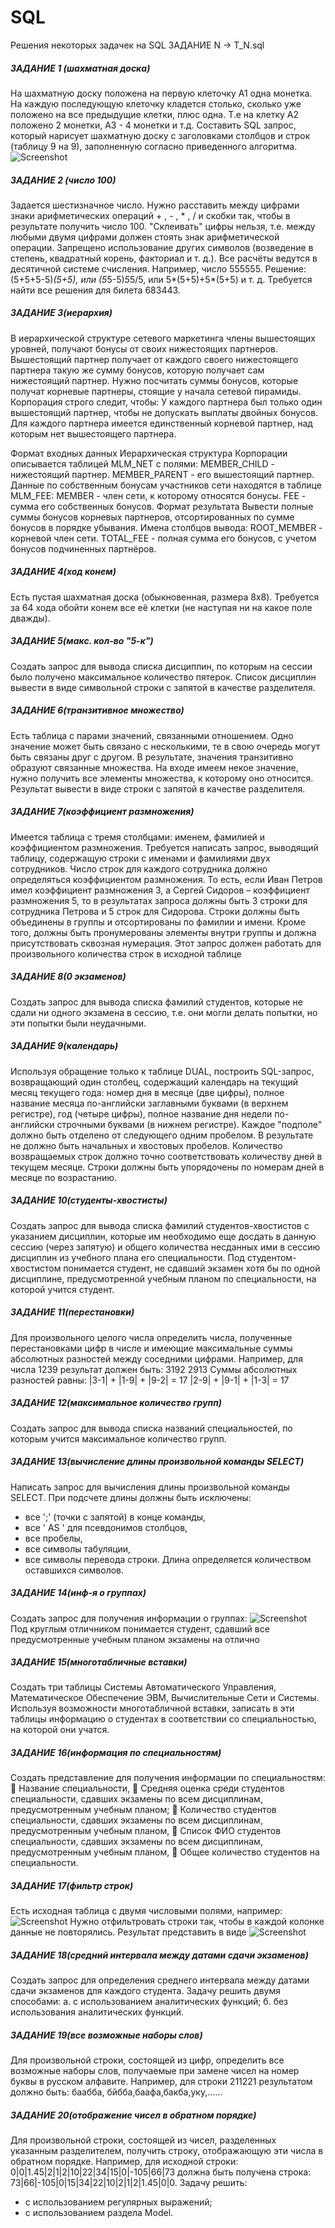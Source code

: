 # SQL
Решения некоторых задачек на SQL
ЗАДАНИЕ N -> T_N.sql

##### ЗАДАНИЕ 1 (шахматная доска)
На шахматную доску положена на первую клеточку А1 одна монетка. На каждую последующую клеточку кладется  столько, сколько уже положено на все предыдущие  клетки, плюс одна. Т.е на клетку А2 положено 2 монетки, А3  - 4 монетки и т.д.  Составить SQL запрос, который нарисует шахматную доску с заголовками столбцов и строк (таблицу 9 на 9),  заполненную согласно приведенного алгоритма. 
![Screenshot](img1.JPG)

##### ЗАДАНИЕ 2 (число 100)
Задается шестизначное число. Нужно расставить между цифрами знаки арифметических операций + , - , * , / и скобки так, чтобы в результате получить число 100. "Склеивать" цифры нельзя, т.е. между любыми двумя цифрами должен стоять знак арифметической операции. Запрещено использование других символов (возведение в степень, квадратный корень, факториал и т. д.). Все расчёты ведутся в десятичной системе счисления. 
Например, число 555555.
Решение: (5+5+5-5)*(5+5), или (5*5-5)*5*5/5,
или
5*(5+5)+5*(5+5) и т. д.
Требуется найти все решения для билета 683443.

##### ЗАДАНИЕ 3(иерархия)
В иерархической структуре сетевого маркетинга члены вышестоящих уровней, получают бонусы от своих нижестоящих партнеров. Вышестоящий партнер получает от каждого своего нижестоящего партнера такую же сумму бонусов, которую получает сам нижестоящий партнер.
Нужно посчитать суммы бонусов, которые получат корневые партнеры, стоящие у начала сетевой пирамиды.
Корпорация строго следит, чтобы: 
У каждого партнера был только один вышестоящий партнер, чтобы не допускать выплаты двойных бонусов.
Для каждого партнера имеется единственный корневой партнер, над которым нет вышестоящего партнера.

Формат входных данных
Иерархическая структура Корпорации описывается таблицей   MLM_NET с полями: 
MEMBER_CHILD - нижестоящий партнер.
MEMBER_PARENT - его вышестоящий партнер.
Данные по собственным бонусам участников сети находятся в таблице MLM_FEE: 
MEMBER - член сети, к которому относятся бонусы.
FEE - сумма его собственных бонусов.
Формат результата
Вывести полные суммы бонусов корневых партнеров, отсортированных по сумме бонусов в порядке убывания. 
Имена столбцов вывода: 
ROOT_MEMBER - корневой член сети.
TOTAL_FEE - полная сумма его бонусов, с учетом бонусов подчиненных партнёров.

##### ЗАДАНИЕ 4(ход конем)
Есть пустая шахматная доска (обыкновенная, размера 8x8). Требуется  за 64 хода обойти конем все её клетки (не наступая  ни на какое поле дважды).

##### ЗАДАНИЕ 5(макс. кол-во "5-к")
Создать запрос для вывода списка дисциплин, по которым на сессии было получено максимальное количество пятерок. Список дисциплин вывести в виде символьной строки с запятой в качестве разделителя.

##### ЗАДАНИЕ 6(транзитивное множество)
Есть таблица с парами значений, связанными отношением. Одно значение может быть связано с несколькими, те в свою очередь могут быть связаны друг с другом. В результате, значения транзитивно образуют связанные множества. На входе имеем некое значение, нужно получить все элементы множества, к которому оно относится. Результат вывести в виде строки с запятой в качестве разделителя.

##### ЗАДАНИЕ 7(коэффициент размножения)
Имеется таблица с тремя столбцами: именем, фамилией и коэффициентом размножения. Требуется написать запрос, выводящий таблицу, содержащую строки с именами и фамилиями двух сотрудников. Число строк для каждого сотрудника должно определяться коэффициентом размножения. То есть, если Иван Петров имел коэффициент размножения 3, а Сергей Сидоров –  коэффициент размножения 5, то в результатах запроса должны быть 3 строки для сотрудника Петрова  и 5 строк для  Сидорова. 
 Строки должны быть объединены в группы и отсортированы по фамилии и имени.
 Кроме того, должны быть пронумерованы элементы внутри группы и должна присутствовать сквозная нумерация. Этот запрос должен работать для произвольного количества строк в исходной таблице

##### ЗАДАНИЕ 8(0 экзаменов)
Создать запрос для вывода списка фамилий студентов, которые не сдали ни одного экзамена в сессию, т.е. они могли делать попытки, но эти попытки были неудачными.

##### ЗАДАНИЕ 9(календарь)
Используя обращение только к таблице DUAL, построить SQL-запрос, возвращающий один столбец, содержащий календарь на текущий месяц текущего года:
номер дня в месяце (две цифры),
полное название месяца по-английски заглавными буквами (в верхнем регистре),
год (четыре цифры),
полное название дня недели по-английски строчными буквами (в нижнем регистре).
Каждое "подполе" должно быть отделено от следующего одним пробелом. В результате не должно быть начальных и хвостовых пробелов. Количество возвращаемых строк должно точно соответствовать количеству дней в текущем месяце. Строки должны быть упорядочены по номерам дней в месяце по возрастанию.

##### ЗАДАНИЕ 10(студенты-хвостисты)
Создать запрос для вывода списка фамилий студентов-хвостистов с указанием дисциплин, которые им необходимо еще досдать в данную сессию (через запятую) и общего количества несданных ими в сессию дисциплин из учебного плана его специальности. Под студентом-хвостистом понимается студент, не сдавший экзамен хотя бы по одной дисциплине, предусмотренной учебным планом по специальности, на которой учится студент.  

##### ЗАДАНИЕ 11(перестановки)
Для произвольного целого числа определить числа, полученные перестановками  цифр в числе  и имеющие максимальные суммы абсолютных разностей между соседними цифрами. Например, для числа 1239 результат должен быть:
3192
2913
Суммы абсолютных разностей равны:
|3-1| + |1-9| + |9-2| = 17
|2-9| + |9-1| + |1-3| = 17

##### ЗАДАНИЕ 12(максимальное количество групп)
Создать запрос для вывода списка названий специальностей, по которым учится максимальное количество групп. 

##### ЗАДАНИЕ 13(вычисление длины произвольной команды SELECT)
Написать запрос для вычисления длины произвольной команды SELECT. При подсчете длины должны быть исключены:
-	все ';' (точки с запятой) в конце команды,
-	все ' AS ' для псевдонимов столбцов,
-	все пробелы, 
-	все символы табуляции, 
-	все символы перевода строки.
Длина определяется количеством оставшихся символов.

##### ЗАДАНИЕ 14(инф-я о группах)
Создать запрос для получения информации о группах:
![Screenshot](img2.JPG)
Под круглым отличником понимается студент, сдавший все предусмотренные учебным планом экзамены на отлично

##### ЗАДАНИЕ 15(многотабличные вставки)
Создать три таблицы Системы Автоматического Управления, Математическое Обеспечение ЭВМ, Вычислительные Сети и Системы. Используя возможности многотабличной вставки, записать в эти таблицы информацию о студентах в соответствии со специальностью, на которой они учатся.

##### ЗАДАНИЕ 16(информация по специальностям)
Создать представление для получения информации по специальностям: 
	Название специальности,
	Средняя оценка среди студентов специальности, сдавших экзамены по всем дисциплинам, предусмотренным учебным планом; 
	Количество студентов специальности, сдавших экзамены по всем дисциплинам, предусмотренным учебным планом, 
	Список ФИО студентов специальности, сдавших экзамены по всем дисциплинам, предусмотренным учебным планом,
	Общее количество студентов на специальности.  

##### ЗАДАНИЕ 17(фильтр строк)
Есть исходная таблица с двумя числовыми полями, например:
![Screenshot](img3.JPG)
Нужно отфильтровать строки так, чтобы в каждой колонке данные не повторялись. 
Результат представить в виде
![Screenshot](img4.JPG)

##### ЗАДАНИЕ 18(средний интервала между датами сдачи экзаменов)
Создать запрос для определения среднего интервала между датами сдачи экзаменов для каждого студента. Задачу решить двумя способами:
а. с использованием аналитических функций;
б. без использования аналитических функций.

##### ЗАДАНИЕ 19(все возможные наборы слов)
Для произвольной строки, состоящей из цифр, определить все возможные наборы слов, получаемые при замене чисел на номер буквы в русском алфавите. Например, для строки 211221 результатом должно быть: баабба, бйбба,баафа,бакба,уку,……

##### ЗАДАНИЕ 20(отображение чисел в обратном порядке)
Для произвольной строки, состоящей из чисел, разделенных указанным разделителем, получить строку, отображающую эти числа в обратном порядке. Например, для исходной строки:
0|0|1.45|2|1|2|10|22|34|15|0|-105|66|73
должна быть получена строка: 
73|66|-105|0|15|34|22|10|2|1|2|1.45|0|0.
Задачу решить:
 -  с использованием регулярных выражений;
 -  с использованием раздела Model.
